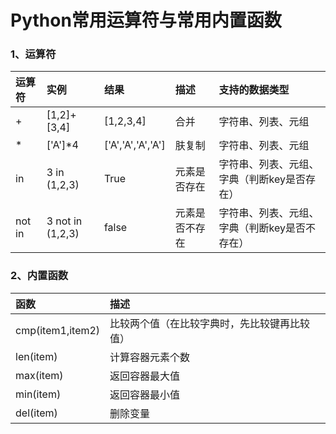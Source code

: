 # Python常用运算符与常用内置函数

### 1、运算符

| 运算符 | 实例 | 结果 | 描述 | 支持的数据类型 |
| :--- | :--- | :--- | :--- | :--- |
| + | \[1,2\]+\[3,4\] | \[1,2,3,4\] | 合并 | 字符串、列表、元组 |
| \* | \['A'\]\*4 | \['A','A','A','A'\] | 肤复制 | 字符串、列表、元组 |
| in | 3 in \(1,2,3\) | True | 元素是否存在 | 字符串、列表、元组、字典（判断key是否存在） |
| not in | 3 not in \(1,2,3\) | false | 元素是否不存在 | 字符串、列表、元组、字典（判断key是否不存在） |

### 2、内置函数

| 函数 | 描述 |
| :--- | :--- |
| cmp\(item1,item2\) | 比较两个值（在比较字典时，先比较键再比较值） |
| len\(item\) | 计算容器元素个数 |
| max\(item\) | 返回容器最大值 |
| min\(item\) | 返回容器最小值 |
| del\(item\) | 删除变量 |



